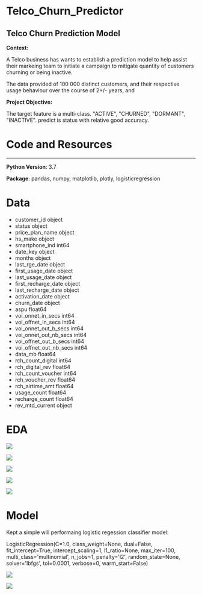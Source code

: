 # Telco_Churn_Predictor
Telco Churn Prediction Model
---
**Context:**

A Telco business has wants to establish a prediction model to help assist their markeing team to initiate a campaign to mitigate quantity of customers churning or being inactive. 

The data provided of 100 000 distinct customers, and their respective usage behaviour over the course of 2+/- years, and 

**Project Objective:**

The target feature is a multi-class. "ACTIVE", "CHURNED", "DORMANT", "INACTIVE".
predict is status with relative good accuracy. 

# Code and Resources
---                               
**Python Version**: 3.7

**Package**: pandas, numpy, matplotlib, plotly, logisticregression

# Data

 -  customer_id                  object 
 -   status                  object 
 -   price_plan_name         object 
 -   hs_make                 object 
 -   smartphone_ind          int64  
 -   date_key                object 
 -   months                  object 
 -   last_rge_date           object 
 -   first_usage_date        object 
 -   last_usage_date         object 
 -  first_recharge_date     object 
 -  last_recharge_date      object 
 -  activation_date         object 
 -  churn_date              object 
 -  aspu                    float64
 -  voi_onnet_in_secs       int64  
 -  voi_offnet_in_secs      int64  
 -  voi_onnet_out_b_secs    int64  
 -  voi_onnet_out_nb_secs   int64  
 -  voi_offnet_out_b_secs   int64  
 -  voi_offnet_out_nb_secs  int64  
 -  data_mb                 float64
 -  rch_count_digital       int64  
 -  rch_digital_rev         float64
 -  rch_count_voucher       int64  
 -  rch_voucher_rev         float64
 -  rch_airtime_amt         float64
 -  usage_count             float64
 -  recharge_count          float64
 -  rev_mtd_current         object 
 
 # EDA
![](Customer_Attrition_Data.png)

![](Price_Plan_distro.png)

![](Smartphone_Indicator.png)

![](Tenure_Distro_in_Customer_Attrition.png)

![](Days_used_mean.png)

# Model

Kept a simple will performaing logistic regession classifier model:

LogisticRegression(C=1.0, class_weight=None, dual=False, fit_intercept=True,
                   intercept_scaling=1, l1_ratio=None, max_iter=100,
                   multi_class='multinomial', n_jobs=1, penalty='l2',
                   random_state=None, solver='lbfgs', tol=0.0001, verbose=0,
                   warm_start=False)
                   
![](Classification_Report.png)

![](Model_performance.png)
